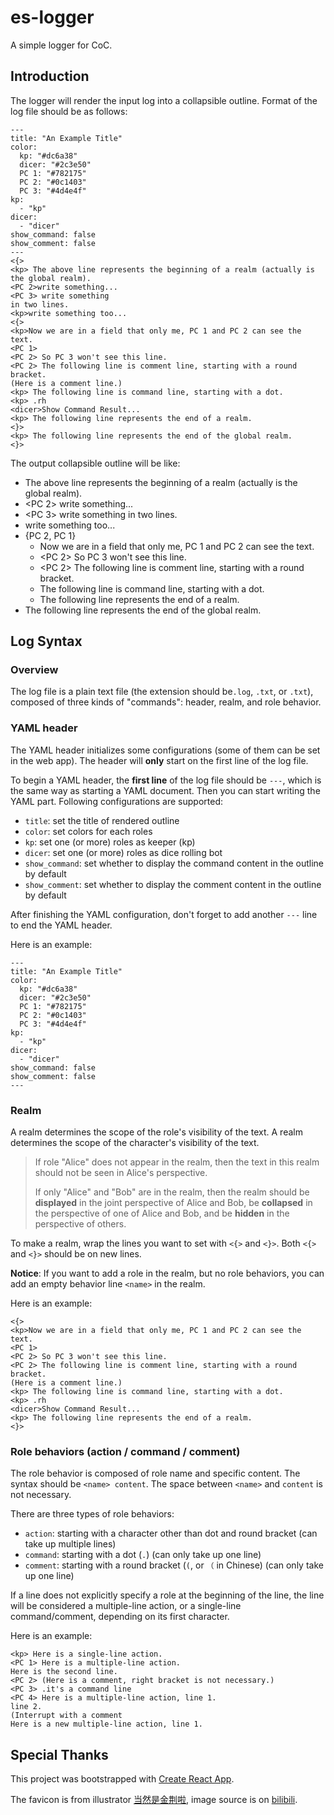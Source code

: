 # es-logger

A simple logger for CoC.

## Introduction

The logger will render the input log into a collapsible outline. Format of the log file should be as follows:

```
---
title: "An Example Title"
color:
  kp: "#dc6a38"
  dicer: "#2c3e50"
  PC 1: "#782175"
  PC 2: "#0c1403"
  PC 3: "#4d4e4f"
kp:
  - "kp"
dicer:
  - "dicer"
show_command: false
show_comment: false
---
<{>
<kp> The above line represents the beginning of a realm (actually is the global realm).
<PC 2>write something...
<PC 3> write something
in two lines.
<kp>write something too...
<{>
<kp>Now we are in a field that only me, PC 1 and PC 2 can see the text.
<PC 1>
<PC 2> So PC 3 won't see this line.
<PC 2> The following line is comment line, starting with a round bracket.
(Here is a comment line.)
<kp> The following line is command line, starting with a dot.
<kp> .rh
<dicer>Show Command Result...
<kp> The following line represents the end of a realm.
<}>
<kp> The following line represents the end of the global realm.
<}>
```

The output collapsible outline will be like:

- <kp> The above line represents the beginning of a realm (actually is the global realm).
- <PC 2> write something...
- <PC 3> write something in two lines.
- <kp> write something too...
- {PC 2, PC 1}
  - <kp> Now we are in a field that only me, PC 1 and PC 2 can see the text.
  - <PC 2> So PC 3 won't see this line.
  - <PC 2> The following line is comment line, starting with a round bracket.
  - <kp> The following line is command line, starting with a dot.
  - <kp> The following line represents the end of a realm.
- <kp> The following line represents the end of the global realm.

## Log Syntax

### Overview

The log file is a plain text file (the extension should be`.log`, `.txt`, or `.txt`), composed of three kinds of "commands": header, realm, and role behavior.

### YAML header

The YAML header initializes some configurations (some of them can be set in the web app). The header will **only** start on the first line of the log file.

To begin a YAML header, the **first line** of the log file should be `---`, which is the same way as starting a YAML document. Then you can start writing the YAML part. Following configurations are supported:

- `title`: set the title of rendered outline
- `color`: set colors for each roles
- `kp`: set one (or more) roles as keeper (kp)
- `dicer`: set one (or more) roles as dice rolling bot
- `show_command`: set whether to display the command content in the outline by default
- `show_comment`: set whether to display the comment content in the outline by default

After finishing the YAML configuration, don't forget to add another `---` line to end the YAML header.

Here is an example:

```{yaml}
---
title: "An Example Title"
color:
  kp: "#dc6a38"
  dicer: "#2c3e50"
  PC 1: "#782175"
  PC 2: "#0c1403"
  PC 3: "#4d4e4f"
kp:
  - "kp"
dicer:
  - "dicer"
show_command: false
show_comment: false
---
```

### Realm

A realm determines the scope of the role's visibility of the text. A realm determines the scope of the character's visibility of the text.

> If role "Alice" does not appear in the realm, then the text in this realm should not be seen in Alice's perspective.
>
> If only "Alice" and "Bob" are in the realm, then the realm should be **displayed** in the joint perspective of Alice and Bob, be **collapsed** in the perspective of one of Alice and Bob, and be **hidden** in the perspective of others.

To make a realm, wrap the lines you want to set with `<{>` and `<}>`. Both `<{>` and `<}>` should be on new lines.

**Notice**: If you want to add a role in the realm, but no role behaviors, you can add an empty behavior line `<name>` in the realm.

Here is an example:

```
<{>
<kp>Now we are in a field that only me, PC 1 and PC 2 can see the text.
<PC 1>
<PC 2> So PC 3 won't see this line.
<PC 2> The following line is comment line, starting with a round bracket.
(Here is a comment line.)
<kp> The following line is command line, starting with a dot.
<kp> .rh
<dicer>Show Command Result...
<kp> The following line represents the end of a realm.
<}>
```

### Role behaviors (action / command / comment)

The role behavior is composed of role name and specific content. The syntax should be `<name> content`. The space between `<name>` and `content` is not necessary.

There are three types of role behaviors:

- `action`: starting with a character other than dot and round bracket (can take up multiple lines)
- `command`: starting with a dot (`.`) (can only take up one line)
- `comment`: starting with a round bracket (`(`, or `（` in Chinese) (can only take up one line)

If a line does not explicitly specify a role at the beginning of the line, the line will be considered a multiple-line action, or a single-line command/comment, depending on its first character.

Here is an example:

```
<kp> Here is a single-line action.
<PC 1> Here is a multiple-line action.
Here is the second line.
<PC 2> (Here is a comment, right bracket is not necessary.)
<PC 3> .it's a command line
<PC 4> Here is a multiple-line action, line 1.
line 2.
(Interrupt with a comment
Here is a new multiple-line action, line 1.
```

## Special Thanks

This project was bootstrapped with [Create React App](https://github.com/facebook/create-react-app).

The favicon is from illustrator [当然是金荆啦](https://space.bilibili.com/3255771/), image source is on [bilibili](https://t.bilibili.com/509792783880897356).

